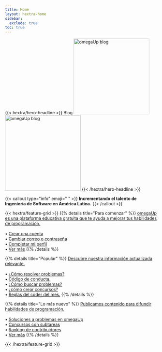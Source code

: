 ```yaml
---
title: Home
layout: hextra-home
sidebar:
  exclude: true
toc: true
---
```

{{< hextra/hero-headline >}}
  Blog 
  <img class="hx-text-center hx-hidden dark:hx-block" src="/logo/omegaUp-dark.webp" alt="omegaUp blog" width="250">
  <img class="hx-text-center hx-block dark:hx-hidden" src="/logo/omegaUp.webp" alt="omegaUp blog" width="250">
{{< /hextra/hero-headline >}}

{{< callout type="info" emoji=" " >}}
  **Incrementando el talento de Ingeniería de Software en América Latina.**
{{< /callout >}}

<div class="hx-mt-6 hx-mb-6">
{{< hextra/feature-grid >}}
  {{% details title="Para comenzar" %}}
  <a href='/comienza'>omegaUp es una plataforma educativa gratuita que te ayuda a mejorar tus habilidades de programación.</a><br><br>
  &#8226; <a href='/comienza/#crea-tu-cuenta-en-omegaupcomloginhttpsomegaupcomlogin'>Crear una cuenta</a><br>
  &#8226; <a href='/comienza/#completa-tu-perfil-en-mi-perfilhttpsomegaupcomprofile'>Cambiar correo o contraseña</a><br>
  &#8226; <a href='/comienza/#completa-tu-perfil-en-mi-perfilhttpsomegaupcomprofile'>Completar mi perfil</a><br>
  &#8226; <a href='/comienza'>Ver más</a>
  {{% /details %}}

  {{% details title="Popular" %}}
  <a href='/posts'>Descubre nuestra información actualizada relevante.</a><br><br>
  &#8226; <a href='/posts/introduccion-a-omegaup-parte-0/'>¿Cómo resolver problemas?</a><br>
  &#8226; <a href='/posts/codigo-de-conducta-en-omegaup/'>Código de conducta.</a><br>
  &#8226; <a href='/posts/el-nuevo-buscador-de-problemas-de-omegaup/'>¿Cómo buscar problemas?</a><br>
  &#8226; <a href='/posts/concursos-con-subtareas/#c%C3%B3mo-crear-un-concurso-con-la-modalidad-de-subtareas'>¿cómo crear concursos?</a><br>
  &#8226; <a href='/posts/reglas-del-coder-del-mes/'>Reglas del coder del mes.</a>
  {{% /details %}}

  {{% details title="Lo más nuevo" %}}
  <a href='/posts'>Publicamos contenido para difundir habilidades de programación.</a><br><br>
  &#8226; <a href='/posts/soluciones-de-problemas-en-omegaup/'>Soluciones a problemas en omegaUp</a><br>
  &#8226; <a href='/posts/concursos-con-subtareas/#c%C3%B3mo-crear-un-concurso-con-la-modalidad-de-subtareas'>Concursos con subtareas</a><br>
  &#8226; <a href='https://omegaup.com/rank/authors/'>Ranking de contribuidores</a><br>
  &#8226; <a href='/posts'>Ver más</a>
  {{% /details %}}

{{< /hextra/feature-grid >}}
</div>

